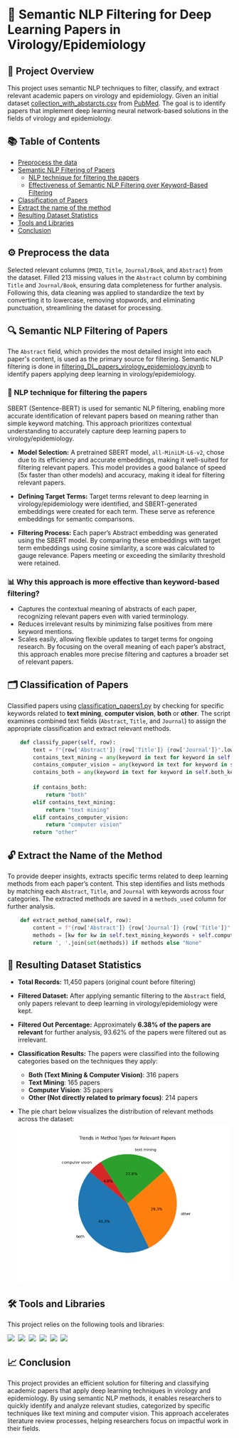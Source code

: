 # 🧬 Semantic NLP Filtering for Deep Learning Papers in Virology/Epidemiology

## 📝 Project Overview
This project uses semantic NLP techniques to filter, classify, and extract relevant academic papers on virology and epidemiology. Given an initial dataset [collection_with_abstarcts.csv](https://github.com/Pravitha92/Semantic_NLP_Filtering/blob/main/collection_with_abstracts.csv) from [PubMed](https://pubmed.ncbi.nlm.nih.gov/). The goal is to identify papers that implement deep learning neural network-based solutions in the fields of virology and epidemiology.

## 📚 Table of Contents
* [Preprocess the data](https://github.com/Pravitha92/Semantic_NLP_Filtering/tree/main?tab=readme-ov-file#%EF%B8%8F-preprocess-the-data)
* [Semantic NLP Filtering of Papers](https://github.com/Pravitha92/Semantic_NLP_Filtering/tree/main#-semantic-nlp-filtering-of-papers)
    * [NLP technique for filtering the papers](https://github.com/Pravitha92/Semantic_NLP_Filtering/tree/main#-nlp-technique-for-filtering-the-papers)
    * [Effectiveness of Semantic NLP Filtering over Keyword-Based Filtering](https://github.com/Pravitha92/Semantic_NLP_Filtering/tree/main#-why-this-approach-is-more-effective-than-keyword-based-filtering)
* [Classification of Papers](https://github.com/Pravitha92/Semantic_NLP_Filtering/tree/main#-classification-of-papers)
* [Extract the name of the method](https://github.com/Pravitha92/Semantic_NLP_Filtering/tree/main#--extract-the-name-of-the-method)
* [Resulting Dataset Statistics](https://github.com/Pravitha92/Semantic_NLP_Filtering/tree/main#-resulting-dataset-statistics)
* [Tools and Libraries](https://github.com/Pravitha92/Semantic_NLP_Filtering/tree/main#%EF%B8%8F-tools-and-libraries)
* [Conclusion](https://github.com/Pravitha92/Semantic_NLP_Filtering/tree/main#-conclusion)

## ⚙️ Preprocess the data
Selected relevant columns (`PMID`, `Title`, `Journal/Book`, and `Abstract`) from the dataset. Filled 213 missing values in the `Abstract` column by combining 
`Title`  and `Journal/Book`, ensuring data completeness for further analysis. Following this, data cleaning was applied to standardize the text by converting it 
to lowercase, removing stopwords, and eliminating punctuation, streamlining the dataset for processing.

## 🔍 Semantic NLP Filtering of Papers
The `Abstract` field, which provides the most detailed insight into each paper's content, is used as the primary source for filtering. Semantic NLP filtering is done in [filtering_DL_papers_virology_epidemiology.ipynb](https://github.com/Pravitha92/Semantic_NLP_Filtering/blob/main/notebooks/filtering_DL_papers_virology_epidemiology.ipynb) to identify papers applying deep learning in virology/epidemiology.
### 🧠 NLP technique for filtering the papers
SBERT (Sentence-BERT) is used for semantic NLP filtering, enabling more accurate identification of relevant papers based on meaning rather than simple keyword matching. This approach prioritizes contextual understanding to accurately capture deep learning papers to virology/epidemiology.
- **Model Selection:**
    A pretrained SBERT model, `all-MiniLM-L6-v2`, chose due to its efficiency and accurate embeddings, making it well-suited for filtering relevant papers. This 
   model provides a good balance of speed (5x faster than other models) and accuracy, making it ideal for filtering relevant papers.
  
- **Defining Target Terms:** 
    Target terms relevant to deep learning in virology/epidemiology were identified, and SBERT-generated embeddings were created for each term. These serve as          reference embeddings for semantic comparisons.
  
- **Filtering Process:**
 Each paper’s Abstract embedding was generated using the SBERT model. By comparing these embeddings with target term embeddings using cosine similarity, a score was calculated to gauge relevance. Papers meeting or exceeding the similarity threshold were retained.

### 📊 Why this approach is more effective than keyword-based filtering?
- Captures the contextual meaning of abstracts of each paper, recognizing relevant papers even with varied terminology.
- Reduces irrelevant results by minimizing false positives from mere keyword mentions.
- Scales easily, allowing flexible updates to target terms for ongoing research.
By focusing on the overall meaning of each paper’s abstract, this approach enables more precise filtering and captures a broader set of relevant papers.

## 🗂 Classification of Papers 
Classified papers using [classification_papers1.py](https://github.com/Pravitha92/Semantic_NLP_Filtering/blob/main/notebooks/classification_papers1.py) by checking for specific keywords related to **text mining**, **computer vision**, **both** or **other**. The script examines combined text fields (`Abstract`, `Title`, and `Journal`) to assign the appropriate classification and extract relevant methods.

```python
    def classify_paper(self, row):
        text = f"{row['Abstract']} {row['Title']} {row['Journal']}".lower()
        contains_text_mining = any(keyword in text for keyword in self.text_mining_keywords)
        contains_computer_vision = any(keyword in text for keyword in self.computer_vision_keywords)
        contains_both = any(keyword in text for keyword in self.both_keywords)

        if contains_both:
            return "both"
        elif contains_text_mining:
            return "text mining"
        elif contains_computer_vision:
            return "computer vision"
        return "other"

```

## 🔓  Extract the Name of the Method
To provide deeper insights, extracts specific terms related to deep learning methods from each paper’s content. This step identifies and lists methods by matching each `Abstract`, `Title`, and `Journal` with keywords across four categories. The extracted methods are saved in a `methods_used` column for further analysis.

```python
    def extract_method_name(self, row):
        content = f"{row['Abstract']} {row['Journal']} {row['Title']}".lower()
        methods = [kw for kw in self.text_mining_keywords + self.computer_vision_keywords + self.both_keywords + self.other_keywords if re.search(rf'\b{kw}\b', content)]
        return ', '.join(set(methods)) if methods else "None"

```

## 🎯 Resulting Dataset Statistics
* **Total Records:** 11,450 papers (original count before filtering)
* **Filtered Dataset:** After applying semantic filtering to the `Abstract` field, only papers relevant to deep learning in virology/epidemiology were kept.
* **Filtered Out Percentage:** Approximately **6.38%  of the papers are relevant** for further analysis, 93.62% of the papers were filtered out as irrelevant.

* **Classification Results:**
The papers were classified into the following categories based on the techniques they apply:
   - **Both (Text Mining & Computer Vision)**: 316 papers
   - **Text Mining**: 165 papers
   - **Computer Vision**: 35 papers
   - **Other (Not directly related to primary focus)**: 214 papers

* The pie chart below visualizes the distribution of relevant methods across the dataset:
    <img src="https://github.com/Pravitha92/Semantic_NLP_Filtering/blob/main/trends_in_methoods_types.png" width="700" alt="Trends in Methods Types">

## 🛠️ Tools and Libraries 
This project relies on the following tools and libraries:

<code><img height="40" src="https://raw.githubusercontent.com/pandas-dev/pandas/761bceb77d44aa63b71dda43ca46e8fd4b9d7422/web/pandas/static/img/pandas.svg"></code>&nbsp;
<code><img height="60" src="https://github.com/user-attachments/assets/2ff19762-8dbe-4faf-a3f8-7f98b4de597b"></code>&nbsp;
<code><img height="30" src="https://matplotlib.org/_static/logo2.svg"></code>&nbsp;
<code><img height="60" src="https://github.com/user-attachments/assets/cbed53ac-c4c1-4dc8-a7d1-0a046718b75e"></code>&nbsp;
<code><img height="60" src="https://github.com/user-attachments/assets/20557bd4-e149-4774-80fa-b3ff9dd4135b"></code>&nbsp;
<code><img height="30" src="https://github.com/user-attachments/assets/86f55f3b-f447-42a3-8967-33f90e85320c"></code>


## 📈 Conclusion
This project provides an efficient solution for filtering and classifying academic papers that apply deep learning techniques in virology and epidemiology. By using semantic NLP methods, it enables researchers to quickly identify and analyze relevant studies, categorized by specific techniques like text mining and computer vision. This approach accelerates literature review processes, helping researchers focus on impactful work in their fields.

